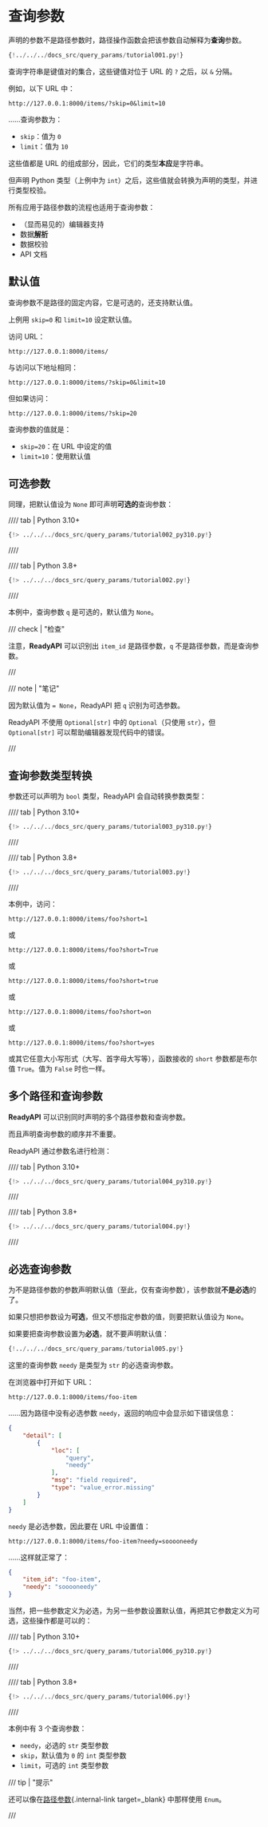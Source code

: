 # 查询参数

声明的参数不是路径参数时，路径操作函数会把该参数自动解释为**查询**参数。

```Python hl_lines="9"
{!../../../docs_src/query_params/tutorial001.py!}
```

查询字符串是键值对的集合，这些键值对位于 URL 的 `?` 之后，以 `&` 分隔。

例如，以下 URL 中：

```
http://127.0.0.1:8000/items/?skip=0&limit=10
```

……查询参数为：

* `skip`：值为 `0`
* `limit`：值为 `10`

这些值都是 URL 的组成部分，因此，它们的类型**本应**是字符串。

但声明 Python 类型（上例中为 `int`）之后，这些值就会转换为声明的类型，并进行类型校验。

所有应用于路径参数的流程也适用于查询参数：

* （显而易见的）编辑器支持
* 数据<abbr title="将来自 HTTP 请求的字符串转换为 Python 数据类型">**解析**</abbr>
* 数据校验
* API 文档

## 默认值

查询参数不是路径的固定内容，它是可选的，还支持默认值。

上例用 `skip=0` 和 `limit=10` 设定默认值。

访问 URL：

```
http://127.0.0.1:8000/items/
```

与访问以下地址相同：

```
http://127.0.0.1:8000/items/?skip=0&limit=10
```

但如果访问：

```
http://127.0.0.1:8000/items/?skip=20
```

查询参数的值就是：

* `skip=20`：在 URL 中设定的值
* `limit=10`：使用默认值

## 可选参数

同理，把默认值设为 `None` 即可声明**可选的**查询参数：

//// tab | Python 3.10+

```Python hl_lines="7"
{!> ../../../docs_src/query_params/tutorial002_py310.py!}
```

////

//// tab | Python 3.8+

```Python hl_lines="9"
{!> ../../../docs_src/query_params/tutorial002.py!}
```

////

本例中，查询参数 `q` 是可选的，默认值为 `None`。

/// check | "检查"

注意，**ReadyAPI** 可以识别出 `item_id` 是路径参数，`q` 不是路径参数，而是查询参数。

///

/// note | "笔记"

因为默认值为 `= None`，ReadyAPI 把 `q` 识别为可选参数。

ReadyAPI 不使用 `Optional[str]` 中的 `Optional`（只使用 `str`），但 `Optional[str]` 可以帮助编辑器发现代码中的错误。

///

## 查询参数类型转换

参数还可以声明为 `bool` 类型，ReadyAPI 会自动转换参数类型：


//// tab | Python 3.10+

```Python hl_lines="7"
{!> ../../../docs_src/query_params/tutorial003_py310.py!}
```

////

//// tab | Python 3.8+

```Python hl_lines="9"
{!> ../../../docs_src/query_params/tutorial003.py!}
```

////

本例中，访问：

```
http://127.0.0.1:8000/items/foo?short=1
```

或

```
http://127.0.0.1:8000/items/foo?short=True
```

或

```
http://127.0.0.1:8000/items/foo?short=true
```

或

```
http://127.0.0.1:8000/items/foo?short=on
```

或

```
http://127.0.0.1:8000/items/foo?short=yes
```

或其它任意大小写形式（大写、首字母大写等），函数接收的 `short` 参数都是布尔值 `True`。值为 `False` 时也一样。


## 多个路径和查询参数

**ReadyAPI** 可以识别同时声明的多个路径参数和查询参数。

而且声明查询参数的顺序并不重要。

ReadyAPI 通过参数名进行检测：

//// tab | Python 3.10+

```Python hl_lines="6 8"
{!> ../../../docs_src/query_params/tutorial004_py310.py!}
```

////

//// tab | Python 3.8+

```Python hl_lines="8 10"
{!> ../../../docs_src/query_params/tutorial004.py!}
```

////

## 必选查询参数

为不是路径参数的参数声明默认值（至此，仅有查询参数），该参数就**不是必选**的了。

如果只想把参数设为**可选**，但又不想指定参数的值，则要把默认值设为 `None`。

如果要把查询参数设置为**必选**，就不要声明默认值：

```Python hl_lines="6-7"
{!../../../docs_src/query_params/tutorial005.py!}
```

这里的查询参数 `needy` 是类型为 `str` 的必选查询参数。

在浏览器中打开如下 URL：

```
http://127.0.0.1:8000/items/foo-item
```

……因为路径中没有必选参数 `needy`，返回的响应中会显示如下错误信息：

```JSON
{
    "detail": [
        {
            "loc": [
                "query",
                "needy"
            ],
            "msg": "field required",
            "type": "value_error.missing"
        }
    ]
}
```

`needy` 是必选参数，因此要在 URL 中设置值：

```
http://127.0.0.1:8000/items/foo-item?needy=sooooneedy
```

……这样就正常了：

```JSON
{
    "item_id": "foo-item",
    "needy": "sooooneedy"
}
```

当然，把一些参数定义为必选，为另一些参数设置默认值，再把其它参数定义为可选，这些操作都是可以的：

//// tab | Python 3.10+

```Python hl_lines="8"
{!> ../../../docs_src/query_params/tutorial006_py310.py!}
```

////

//// tab | Python 3.8+

```Python hl_lines="10"
{!> ../../../docs_src/query_params/tutorial006.py!}
```

////

本例中有 3 个查询参数：

* `needy`，必选的 `str` 类型参数
* `skip`，默认值为 `0` 的 `int` 类型参数
* `limit`，可选的 `int` 类型参数

/// tip | "提示"

还可以像在[路径参数](path-params.md#_8){.internal-link target=_blank} 中那样使用 `Enum`。

///
